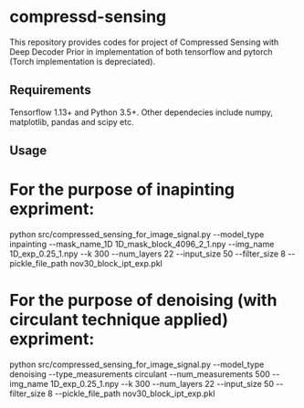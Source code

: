 # compressd-sensing

This repository provides codes for project of Compressed Sensing with Deep Decoder Prior in implementation of both tensorflow and pytorch (Torch implementation is depreciated).

## Requirements
Tensorflow 1.13+ and Python 3.5+. Other dependecies include numpy, matplotlib, pandas and scipy etc.

## Usage
# For the purpose of inapinting expriment:

python src/compressed_sensing_for_image_signal.py --model_type inpainting --mask_name_1D 1D_mask_block_4096_2_1.npy --img_name 1D_exp_0.25_1.npy --k 300 --num_layers 22 --input_size 50 --filter_size 8 --pickle_file_path nov30_block_ipt_exp.pkl

# For the purpose of denoising (with circulant technique applied) expriment:

python src/compressed_sensing_for_image_signal.py --model_type denoising --type_measurements circulant --num_measurements 500 --img_name 1D_exp_0.25_1.npy --k 300 --num_layers 22 --input_size 50 --filter_size 8 --pickle_file_path nov30_block_ipt_exp.pkl


